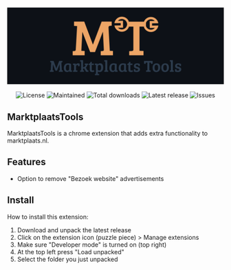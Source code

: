 <p align="center"><img src="/images/banner.png" width="1440"></p>

<p align="center">
    <img src="https://img.shields.io/github/license/Woutervdvelde/MarktplaatsTools.svg" alt="License">
    <img src="https://img.shields.io/badge/maintained-yes-green.svg" alt="Maintained">
    <img src="https://img.shields.io/github/downloads/Woutervdvelde/MarktplaatsTools/total" alt="Total downloads">
    <img src="https://img.shields.io/github/v/release/Woutervdvelde/MarktplaatsTools" alt="Latest release">
    <img src="https://img.shields.io/github/issues/Woutervdvelde/MarktplaatsTools" alt="Issues">
</p>

## MarktplaatsTools

MarktplaatsTools is a chrome extension that adds extra functionality to marktplaats.nl.

## Features

 - Option to remove "Bezoek website" advertisements

## Install

How to install this extension:  

1. Download and unpack the latest release
2. Click on the extension icon (puzzle piece) > Manage extensions
3. Make sure "Developer mode" is turned on (top right)
4. At the top left press "Load unpacked"
5. Select the folder you just unpacked